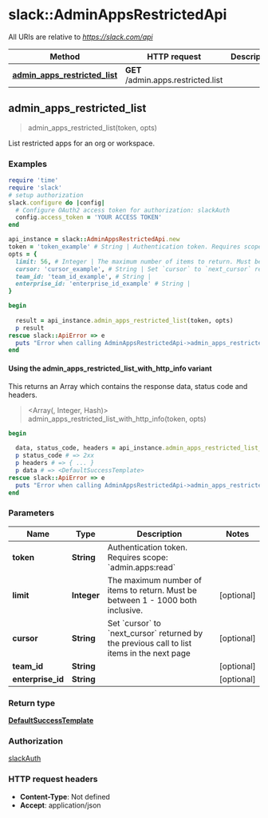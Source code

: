# slack::AdminAppsRestrictedApi

All URIs are relative to *https://slack.com/api*

| Method | HTTP request | Description |
| ------ | ------------ | ----------- |
| [**admin_apps_restricted_list**](AdminAppsRestrictedApi.md#admin_apps_restricted_list) | **GET** /admin.apps.restricted.list |  |


## admin_apps_restricted_list

> <DefaultSuccessTemplate> admin_apps_restricted_list(token, opts)



List restricted apps for an org or workspace.

### Examples

```ruby
require 'time'
require 'slack'
# setup authorization
slack.configure do |config|
  # Configure OAuth2 access token for authorization: slackAuth
  config.access_token = 'YOUR ACCESS TOKEN'
end

api_instance = slack::AdminAppsRestrictedApi.new
token = 'token_example' # String | Authentication token. Requires scope: `admin.apps:read`
opts = {
  limit: 56, # Integer | The maximum number of items to return. Must be between 1 - 1000 both inclusive.
  cursor: 'cursor_example', # String | Set `cursor` to `next_cursor` returned by the previous call to list items in the next page
  team_id: 'team_id_example', # String | 
  enterprise_id: 'enterprise_id_example' # String | 
}

begin
  
  result = api_instance.admin_apps_restricted_list(token, opts)
  p result
rescue slack::ApiError => e
  puts "Error when calling AdminAppsRestrictedApi->admin_apps_restricted_list: #{e}"
end
```

#### Using the admin_apps_restricted_list_with_http_info variant

This returns an Array which contains the response data, status code and headers.

> <Array(<DefaultSuccessTemplate>, Integer, Hash)> admin_apps_restricted_list_with_http_info(token, opts)

```ruby
begin
  
  data, status_code, headers = api_instance.admin_apps_restricted_list_with_http_info(token, opts)
  p status_code # => 2xx
  p headers # => { ... }
  p data # => <DefaultSuccessTemplate>
rescue slack::ApiError => e
  puts "Error when calling AdminAppsRestrictedApi->admin_apps_restricted_list_with_http_info: #{e}"
end
```

### Parameters

| Name | Type | Description | Notes |
| ---- | ---- | ----------- | ----- |
| **token** | **String** | Authentication token. Requires scope: &#x60;admin.apps:read&#x60; |  |
| **limit** | **Integer** | The maximum number of items to return. Must be between 1 - 1000 both inclusive. | [optional] |
| **cursor** | **String** | Set &#x60;cursor&#x60; to &#x60;next_cursor&#x60; returned by the previous call to list items in the next page | [optional] |
| **team_id** | **String** |  | [optional] |
| **enterprise_id** | **String** |  | [optional] |

### Return type

[**DefaultSuccessTemplate**](DefaultSuccessTemplate.md)

### Authorization

[slackAuth](../README.md#slackAuth)

### HTTP request headers

- **Content-Type**: Not defined
- **Accept**: application/json

